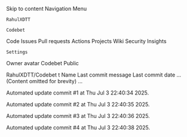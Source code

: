 Skip to content
Navigation Menu

    RahulXDTT

    Codebet

Code
Issues
Pull requests
Actions
Projects
Wiki
Security
Insights

    Settings

Owner avatar
Codebet
Public

RahulXDTT/Codebet
t
Name	Last commit message
	Last commit date
... (Content omitted for brevity) ...


Automated update commit #1 at Thu Jul  3 22:40:34 2025.

Automated update commit #2 at Thu Jul  3 22:40:35 2025.

Automated update commit #3 at Thu Jul  3 22:40:36 2025.

Automated update commit #4 at Thu Jul  3 22:40:38 2025.